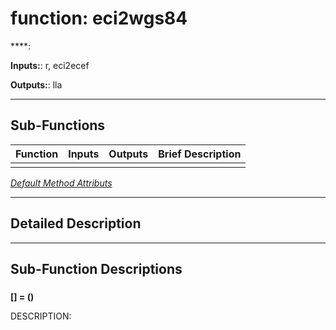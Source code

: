 # function: eci2wgs84

****: 

**Inputs:**: r,  eci2ecef

**Outputs:**: lla

 ***

## Sub-Functions

| Function | Inputs | Outputs | Brief Description |
| -------- | ------ | ------- | ----------------- |
| [](#) |  |  |  |


[*Default Method Attributs*](https://www.mathworks.com/help/matlab/matlab_oop/method-attributes.html)

 ***

## Detailed Description



 ***

## Sub-Function Descriptions

### 

**[] = ()**

DESCRIPTION: 
